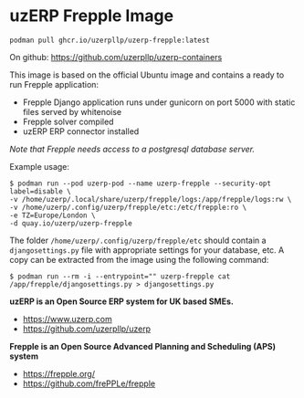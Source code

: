# uzERP Frepple Image

`podman pull ghcr.io/uzerpllp/uzerp-frepple:latest`

On github: https://github.com/uzerpllp/uzerp-containers

This image is based on the official Ubuntu image and contains a ready to run Frepple application:

* Frepple Django application runs under gunicorn on port 5000 with static files served by whitenoise
* Frepple solver compiled
* uzERP ERP connector installed

*Note that Frepple needs access to a postgresql database server.*

Example usage:

```
$ podman run --pod uzerp-pod --name uzerp-frepple --security-opt label=disable \
-v /home/uzerp/.local/share/uzerp/frepple/logs:/app/frepple/logs:rw \
-v /home/uzerp/.config/uzerp/frepple/etc:/etc/frepple:ro \
-e TZ=Europe/London \
-d quay.io/uzerp/uzerp-frepple
```

The folder `/home/uzerp/.config/uzerp/frepple/etc` should contain a `djangosettings.py` file with appropriate settings for your database, etc. A copy can be extracted from the image using the following command:

```
$ podman run --rm -i --entrypoint="" uzerp-frepple cat /app/frepple/djangosettings.py > djangosettings.py
```

**uzERP is an Open Source ERP system for UK based SMEs.**

* https://www.uzerp.com
* https://github.com/uzerpllp/uzerp

**Frepple is an Open Source Advanced Planning and Scheduling (APS) system**

* https://frepple.org/
* https://github.com/frePPLe/frepple
